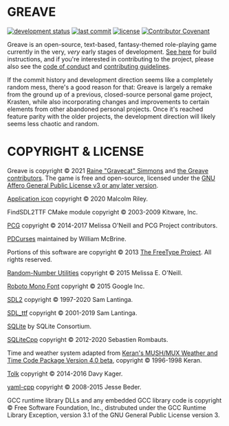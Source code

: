 # GREAVE

[![development status](https://img.shields.io/badge/development%20status-prealpha-red.svg)](https://github.com/Gravecat/Greave)
[![last commit](https://img.shields.io/github/last-commit/Gravecat/Greave/main)](https://github.com/Gravecat/Greave/commits/main)
[![license](https://img.shields.io/github/license/Gravecat/Greave)](https://github.com/Gravecat/Greave/blob/main/LICENSE)
[![Contributor Covenant](https://img.shields.io/badge/Contributor%20Covenant-2.0-4baaaa.svg)](https://github.com/Gravecat/Greave/blob/main/.github/CODE_OF_CONDUCT.md)

Greave is an open-source, text-based, fantasy-themed role-playing game currently in the very, *very* early stages of development. [See here](https://github.com/Gravecat/Greave/blob/main/build/README.md) for build instructions, and if you're interested in contributing to the project, please also see the [code of conduct](https://github.com/Gravecat/Greave/blob/main/.github/CODE_OF_CONDUCT.md) and [contributing guidelines](https://github.com/Gravecat/Greave/blob/main/.github/CONTRIBUTING.md).

If the commit history and development direction seems like a completely random mess, there's a good reason for that: Greave is largely a remake from the ground up of a previous, closed-source personal game project, Krasten, while also incorporating changes and improvements to certain elements from other abandoned personal projects. Once it's reached feature parity with the older projects, the development direction will likely seems less chaotic and random.


# COPYRIGHT & LICENSE

Greave is copyright © 2021 [Raine "Gravecat" Simmons](https://github.com/Gravecat) and [the Greave contributors](https://github.com/Gravecat/Greave/graphs/contributors). The game is free and open-source, licensed under the [GNU Affero General Public License v3 or any later version](https://www.gnu.org/licenses/agpl-3.0.en.html).

[Application icon](https://github.com/malcolmriley/unused-textures) copyright © 2020 Malcolm Riley.

FindSDL2TTF CMake module copyright © 2003-2009 Kitware, Inc.

[PCG](https://github.com/imneme/pcg-cpp) copyright © 2014-2017 Melissa O'Neill  and PCG Project contributors.

[PDCurses](https://github.com/wmcbrine/PDCurses) maintained by William McBrine.

Portions of this software are copyright © 2013 [The FreeType Project](https://www.freetype.org/). All rights reserved.

[Random-Number Utilities](https://gist.github.com/imneme/540829265469e673d045) copyright © 2015 Melissa E. O'Neill.

[Roboto Mono Font](https://fonts.google.com/specimen/Roboto+Mono) copyright © 2015 Google Inc.

[SDL2](https://www.libsdl.org/) copyright © 1997-2020 Sam Lantinga.

[SDL_ttf](https://www.libsdl.org/projects/SDL_ttf/) copyright © 2001-2019 Sam Lantinga.

[SQLite](https://github.com/sqlite/sqlite) by SQLite Consortium.

[SQLiteCpp](https://github.com/SRombauts/SQLiteCpp) copyright © 2012-2020 Sebastien Rombauts.

Time and weather system adapted from [Keran's MUSH/MUX Weather and Time Code Package Version 4.0 beta](http://www.mushcode.com/File/Kerans-Weather-System-And-Time-Code-4-0-(PennMUSH)), copyright © 1996-1998 Keran.

[Tolk](https://github.com/ndarilek/tolk) copyright © 2014-2016 Davy Kager.

[yaml-cpp](https://github.com/jbeder/yaml-cpp) copyright © 2008-2015 Jesse Beder.

GCC runtime library DLLs and any embedded GCC library code is copyright © Free Software Foundation, Inc., distrubuted under the GCC Runtime Library Exception, version 3.1 of the GNU General Public License version 3.
